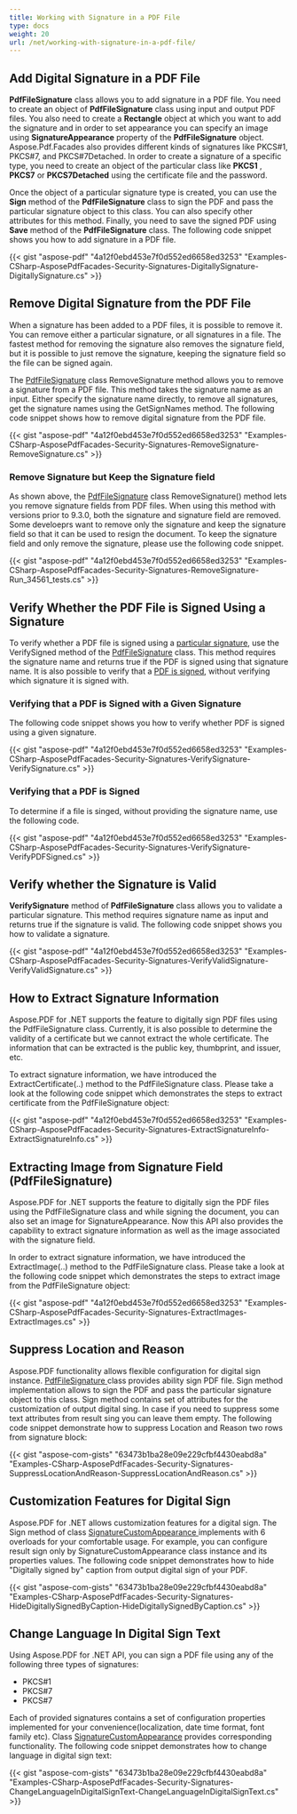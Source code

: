 ```yaml
---
title: Working with Signature in a PDF File
type: docs
weight: 20
url: /net/working-with-signature-in-a-pdf-file/
---
```


## **Add Digital Signature in a PDF File**
**PdfFileSignature** class allows you to add signature in a PDF file. You need to create an object of **PdfFileSignature** class using input and output PDF files. You also need to create a **Rectangle** object at which you want to add the signature and in order to set appearance you can specify an image using **SignatureAppearance** property of the **PdfFileSignature** object. Aspose.Pdf.Facades also provides different kinds of signatures like PKCS#1, PKCS#7, and PKCS#7Detached. In order to create a signature of a specific type, you need to create an object of the particular class like **PKCS1** , **PKCS7** or **PKCS7Detached** using the certificate file and the password.

Once the object of a particular signature type is created, you can use the **Sign** method of the **PdfFileSignature** class to sign the PDF and pass the particular signature object to this class. You can also specify other attributes for this method. Finally, you need to save the signed PDF using **Save** method of the **PdfFileSignature** class. The following code snippet shows you how to add signature in a PDF file.



{{< gist "aspose-pdf" "4a12f0ebd453e7f0d552ed6658ed3253" "Examples-CSharp-AsposePdfFacades-Security-Signatures-DigitallySignature-DigitallySignature.cs" >}}
## **Remove Digital Signature from the PDF File**
When a signature has been added to a PDF files, it is possible to remove it. You can remove either a particular signature, or all signatures in a file. The fastest method for removing the signature also removes the signature field, but it is possible to just remove the signature, keeping the signature field so the file can be signed again.

The [PdfFileSignature](https://apireference.aspose.com/net/pdf/aspose.pdf.facades/pdffilesignature) class RemoveSignature method allows you to remove a signature from a PDF file. This method takes the signature name as an input. Either specify the signature name directly, to remove all signatures, get the signature names using the GetSignNames method. The following code snippet shows how to remove digital signature from the PDF file.



{{< gist "aspose-pdf" "4a12f0ebd453e7f0d552ed6658ed3253" "Examples-CSharp-AsposePdfFacades-Security-Signatures-RemoveSignature-RemoveSignature.cs" >}}
### **Remove Signature but Keep the Signature field**
As shown above, the [PdfFileSignature](https://apireference.aspose.com/net/pdf/aspose.pdf.facades/pdffilesignature) class RemoveSignature() method lets you remove signature fields from PDF files. When using this method with versions prior to 9.3.0, both the signature and signature field are removed. Some develoeprs want to remove only the signature and keep the signature field so that it can be used to resign the document. To keep the signature field and only remove the signature, please use the following code snippet.



{{< gist "aspose-pdf" "4a12f0ebd453e7f0d552ed6658ed3253" "Examples-CSharp-AsposePdfFacades-Security-Signatures-RemoveSignature-Run_34561_tests.cs" >}}
## **Verify Whether the PDF File is Signed Using a Signature**
To verify whether a PDF file is signed using a [particular signature](/pdf/net/working-with-signature-in-a-pdf-file/), use the VerifySigned method of the [PdfFileSignature](https://apireference.aspose.com/net/pdf/aspose.pdf.facades/pdffilesignature) class. This method requires the signature name and returns true if the PDF is signed using that signature name. It is also possible to verify that a [PDF is signed](/pdf/net/working-with-signature-in-a-pdf-file/), without verifying which signature it is signed with.
### **Verifying that a PDF is Signed with a Given Signature**
The following code snippet shows you how to verify whether PDF is signed using a given signature.



{{< gist "aspose-pdf" "4a12f0ebd453e7f0d552ed6658ed3253" "Examples-CSharp-AsposePdfFacades-Security-Signatures-VerifySignature-VerifySignature.cs" >}}
### **Verifying that a PDF is Signed**
To determine if a file is singed, without providing the signature name, use the following code.



{{< gist "aspose-pdf" "4a12f0ebd453e7f0d552ed6658ed3253" "Examples-CSharp-AsposePdfFacades-Security-Signatures-VerifySignature-VerifyPDFSigned.cs" >}}
## **Verify whether the Signature is Valid**
**VerifySignature** method of **PdfFileSignature** class allows you to validate a particular signature. This method requires signature name as input and returns true if the signature is valid. The following code snippet shows you how to validate a signature.



{{< gist "aspose-pdf" "4a12f0ebd453e7f0d552ed6658ed3253" "Examples-CSharp-AsposePdfFacades-Security-Signatures-VerifyValidSignature-VerifyValidSignature.cs" >}}
## **How to Extract Signature Information**
Aspose.PDF for .NET supports the feature to digitally sign PDF files using the PdfFileSignature class. Currently, it is also possible to determine the validity of a certificate but we cannot extract the whole certificate. The information that can be extracted is the public key, thumbprint, and issuer, etc.

To extract signature information, we have introduced the ExtractCertificate(..) method to the PdfFileSignature class. Please take a look at the following code snippet which demonstrates the steps to extract certificate from the PdfFileSignature object:



{{< gist "aspose-pdf" "4a12f0ebd453e7f0d552ed6658ed3253" "Examples-CSharp-AsposePdfFacades-Security-Signatures-ExtractSignatureInfo-ExtractSignatureInfo.cs" >}}
## **Extracting Image from Signature Field (PdfFileSignature)**
Aspose.PDF for .NET supports the feature to digitally sign the PDF files using the PdfFileSignature class and while signing the document, you can also set an image for SignatureAppearance. Now this API also provides the capability to extract signature information as well as the image associated with the signature field.

In order to extract signature information, we have introduced the ExtractImage(..) method to the PdfFileSignature class. Please take a look at the following code snippet which demonstrates the steps to extract image from the PdfFileSignature object:



{{< gist "aspose-pdf" "4a12f0ebd453e7f0d552ed6658ed3253" "Examples-CSharp-AsposePdfFacades-Security-Signatures-ExtractImages-ExtractImages.cs" >}}
## **Suppress Location and Reason**
Aspose.PDF functionality allows flexible configuration for digital sign instance. [PdfFileSignature ](https://apireference.aspose.com/net/pdf/aspose.pdf.facades/pdffilesignature)class provides ability sign PDF file. Sign method implementation allows to sign the PDF and pass the particular signature object to this class. Sign method contains set of attributes for the customization of output digital sing. In case if you need to suppress some text attributes from result sing you can leave them empty. The following code snippet demonstrate how to suppress Location and Reason two rows from signature block:

{{< gist "aspose-com-gists" "63473b1ba28e09e229cfbf4430eabd8a" "Examples-CSharp-AsposePdfFacades-Security-Signatures-SuppressLocationAndReason-SuppressLocationAndReason.cs" >}}
## **Customization Features for Digital Sign**
Aspose.PDF for .NET allows customization features for a digital sign. The Sign method of class [SignatureCustomAppearance ](https://apireference.aspose.com/net/pdf/aspose.pdf.forms/signaturecustomappearance)implements with 6 overloads for your comfortable usage. For example, you can configure result sign only by SignatureCustomAppearance class instance and its properties values. The following code snippet demonstrates how to hide "Digitally signed by" caption from output digital sign of your PDF. 

{{< gist "aspose-com-gists" "63473b1ba28e09e229cfbf4430eabd8a" "Examples-CSharp-AsposePdfFacades-Security-Signatures-HideDigitallySignedByCaption-HideDigitallySignedByCaption.cs" >}}
## **Change Language In Digital Sign Text**
Using Aspose.PDF for .NET API, you can sign a PDF file using any of the following three types of signatures:

- PKCS#1
- PKCS#7
- PKCS#7

Each of provided signatures contains a set of configuration properties implemented for your convenience(localization, date time format, font family etc). Class [SignatureCustomAppearance](https://apireference.aspose.com/net/pdf/aspose.pdf.forms/signaturecustomappearance) provides corresponding functionality. The following code snippet demonstrates how to change language in digital sign text:

{{< gist "aspose-com-gists" "63473b1ba28e09e229cfbf4430eabd8a" "Examples-CSharp-AsposePdfFacades-Security-Signatures-ChangeLanguageInDigitalSignText-ChangeLanguageInDigitalSignText.cs" >}}
